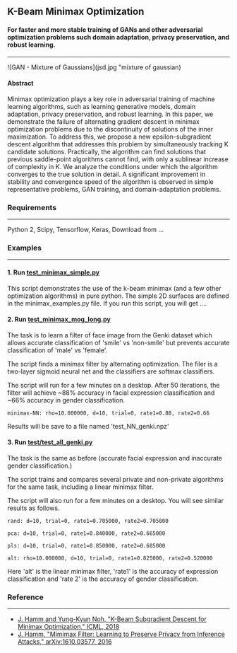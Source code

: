## K-Beam Minimax Optimization
#### For faster and more stable training of GANs and other adversarial optimization problems such domain adaptation, privacy preservation, and robust learning. 
---

![GAN - Mixture of Gaussians](jsd.jpg "mixture of gaussian)

#### Abstract

Minimax optimization plays a key role in adversarial training of machine learning algorithms, such as learning generative models, domain adaptation, privacy preservation, and robust learning. 
In this paper, we demonstrate the failure of alternating gradient descent in minimax optimization problems due to the discontinuity of solutions of the inner maximization. 
To address this, we propose a new epsilon-subgradient descent algorithm that addresses this problem by simultaneously tracking K candidate solutions. 
Practically, the algorithm can find solutions that previous saddle-point algorithms cannot find, with only a sublinear increase of complexity in K.
We analyze the conditions under which the algorithm converges to the true solution in detail. 
A significant improvement in stability and convergence speed of the algorithm is observed in simple representative problems, GAN training, and domain-adaptation problems.

### Requirements
---
Python 2, Scipy, Tensorflow, Keras,
Download from ...

### Examples
---
#### 1. Run [test_minimax_simple.py](test_minimax_simple.py)
This script demonstrates the use of the k-beam minimax (and a few other optimization algorithms) in pure python.
The simple 2D surfaces are defined in the minimax_examples.py file.
If you run this script, you will get ....


#### 2. Run [test_minimax_mog_long.py](test_minimax_mog_long.py) 

The task is to learn a filter of face image from the Genki dataset which allows accurate classification of 'smile' vs 'non-smile' but prevents accurate classification of 'male' vs 'female'. 

The script finds a minimax filter by alternating optimization. The filer is a two-layer sigmoid neural net and the classifiers are softmax classifiers. 

The script will run for a few minutes on a desktop. 
After 50 iterations, the filter will achieve ~88% accuracy in facial expression classification and ~66% accuracy in gender classification.
```
minimax-NN: rho=10.000000, d=10, trial=0, rate1=0.88, rate2=0.66
```
Results will be save to a file named 'test_NN_genki.npz'

#### 3. Run [test/test_all_genki.py](test/test_all_genki.py)
The task is the same as before (accurate facial expression and inaccurate gender classification.)

The script trains and compares several private and non-private algorithms for the same task, including a linear minimax filter.

The script will also run for a few minutes on a desktop. 
You will see similar results as follows.
```
rand: d=10, trial=0, rate1=0.705000, rate2=0.705000

pca: d=10, trial=0, rate1=0.840000, rate2=0.665000

pls: d=10, trial=0, rate1=0.850000, rate2=0.685000

alt: rho=10.000000, d=10, trial=0, rate1=0.825000, rate2=0.520000
```
Here 'alt' is the linear minimax filter, 'rate1' is the accuracy of expression classification and 'rate 2' is the accuracy of gender classification.


### Reference
---
* [J. Hamm and Yung-Kyun Noh, "K-Beam Subgradient Descent for Minimax Optimization," 
 ICML, 2018]()
* [J. Hamm, "Mimimax Filter: Learning to Preserve Privacy from Inference Attacks," arXiv:1610.03577, 2016](http://arxiv.org/abs/1610.03577)






